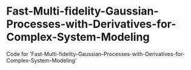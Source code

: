 # Fast-Multi-fidelity-Gaussian-Processes-with-Derivatives-for-Complex-System-Modeling
Code for 'Fast-Multi-fidelity-Gaussian-Processes-with-Derivatives-for-Complex-System-Modeling'
